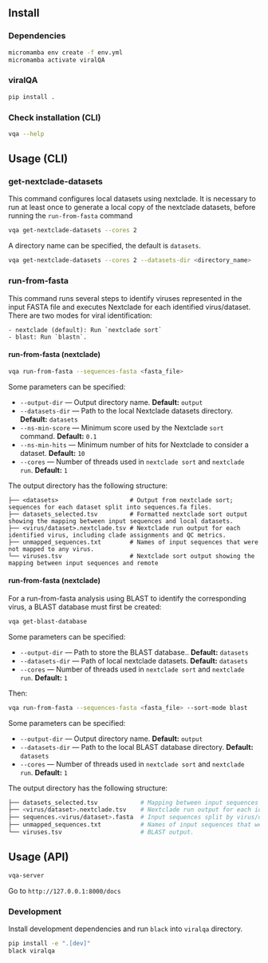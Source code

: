 ## Install

### Dependencies

```bash
micromamba env create -f env.yml
micromamba activate viralQA
```

### viralQA

```bash
pip install .
```

### Check installation (CLI)

```bash
vqa --help
```

## Usage (CLI)

### get-nextclade-datasets

This command configures local datasets using nextclade. It is necessary to run at least once to generate a local copy of the nextclade datasets, before running the `run-from-fasta` command

```bash
vqa get-nextclade-datasets --cores 2
```

A directory name can be specified, the default is `datasets`.

```bash
vqa get-nextclade-datasets --cores 2 --datasets-dir <directory_name>
```

### run-from-fasta

This command runs several steps to identify viruses represented in the input FASTA file and executes Nextclade for each identified virus/dataset. There are two modes for viral identification:

    - nextclade (default): Run `nextclade sort`
    - blast: Run `blastn`.

#### run-from-fasta (nextclade)

```bash
vqa run-from-fasta --sequences-fasta <fasta_file>
```

Some parameters can be specified:

- `--output-dir` — Output directory name. **Default:** `output`
- `--datasets-dir` — Path to the local Nextclade datasets directory. **Default:** `datasets`
- `--ns-min-score` — Minimum score used by the Nextclade `sort` command. **Default:** `0.1`
- `--ns-min-hits` — Minimum number of hits for Nextclade to consider a dataset. **Default:** `10`
- `--cores` — Number of threads used in `nextclade sort` and `nextclade run`. **Default:** `1`

The output directory has the following structure:

```
├── <datasets>                    # Output from nextclade sort; sequences for each dataset split into sequences.fa files.
├── datasets_selected.tsv         # Formatted nextclade sort output showing the mapping between input sequences and local datasets.
├── <virus/dataset>.nextclade.tsv # Nextclade run output for each identified virus, including clade assignments and QC metrics.
├── unmapped_sequences.txt        # Names of input sequences that were not mapped to any virus.
└── viruses.tsv                   # Nextclade sort output showing the mapping between input sequences and remote
```

#### run-from-fasta (nextclade)

For a run-from-fasta analysis using BLAST to identify the corresponding virus, a BLAST database must first be created:

```bash
vqa get-blast-database
```

Some parameters can be specified:

- `--output-dir` — Path to store the BLAST database.. **Default:** `datasets`
- `--datasets-dir` — Path of local nextclade datasets. **Default:** `datasets`
- `--cores` — Number of threads used in `nextclade sort` and `nextclade run`. **Default:** `1`


Then:

```bash
vqa run-from-fasta --sequences-fasta <fasta_file> --sort-mode blast 
```

Some parameters can be specified:

- `--output-dir` — Output directory name. **Default:** `output`
- `--datasets-dir` — Path to the local BLAST database directory. **Default:** `datasets`
- `--cores` — Number of threads used in `nextclade sort` and `nextclade run`. **Default:** `1`

The output directory has the following structure:

```bash
├── datasets_selected.tsv            # Mapping between input sequences and local datasets.
├── <virus/dataset>.nextclade.tsv    # Nextclade run output for each identified virus, including clade assignments and QC metrics.
├── sequences.<virus/dataset>.fasta  # Input sequences split by virus/dataset.
├── unmapped_sequences.txt           # Names of input sequences that were not mapped to any virus.
└── viruses.tsv                      # BLAST output.
```

## Usage (API)

```bash
vqa-server
```

Go to `http://127.0.0.1:8000/docs`

### Development

Install development dependencies and run `black` into `viralqa` directory.

```bash
pip install -e ".[dev]"
black viralqa
```
